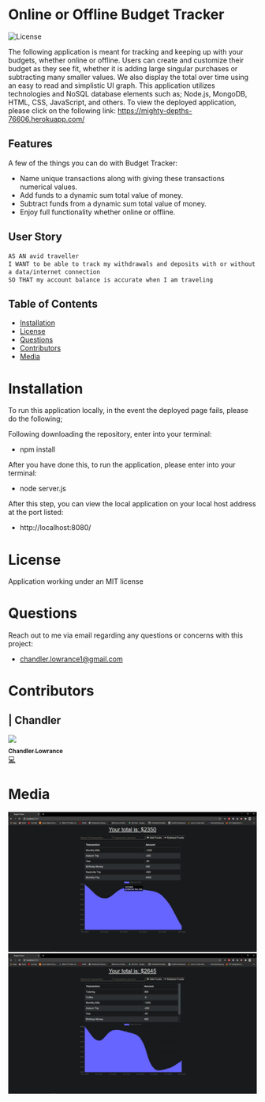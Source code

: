 # Online or Offline Budget Tracker

![License](https://img.shields.io/badge/License-MIT-blue.svg)

The following application is meant for tracking and keeping up with your budgets, whether online or offline. Users can create and customize their budget as they see fit, whether it is adding large singular purchases or subtracting many smaller values. We also display the total over time using an easy to read and simplistic UI graph. This application utilizes technologies and NoSQL database elements such as; Node.js, MongoDB, HTML, CSS, JavaScript, and others. To view the deployed application, please click on the following link: https://mighty-depths-76606.herokuapp.com/

## Features

A few of the things you can do with Budget Tracker:

* Name unique transactions along with giving these transactions numerical values.
* Add funds to a dynamic sum total value of money.
* Subtract funds from a dynamic sum total value of money.
* Enjoy full functionality whether online or offline.

## User Story

```
AS AN avid traveller
I WANT to be able to track my withdrawals and deposits with or without a data/internet connection
SO THAT my account balance is accurate when I am traveling

```

## Table of Contents


* [Installation](#installation)
* [License](#license)
* [Questions](#questions)
* [Contributors](#contributors)
* [Media](#media)

# Installation

To run this application locally, in the event the deployed page fails, please do the following;

Following downloading the repository, enter into your terminal:
- npm install

After you have done this, to run the application, please enter into your terminal: 
- node server.js

After this step, you can view the local application on your local host address at the port listed:
- http://localhost:8080/

# License

Application working under an MIT license

# Questions

Reach out to me via email regarding any questions or concerns with this project:
- chandler.lowrance1@gmail.com


# Contributors

| Chandler
------------ 

[<img src="https://avatars0.githubusercontent.com/u/65209786?s=400&u=cb17a056cc6e4ab1216a4b19a6d190d5a6727651&v=4" width="100px;"/><br /><sub><b>Chandler Lowrance</b></sub>](https://github.com/Chandler8)<br />[💻](https://github.com/Chandler8?tab=repositories "Repositories")

# Media

![](public\images\budget2.jpg)
![](public\images\budget1.JPG)